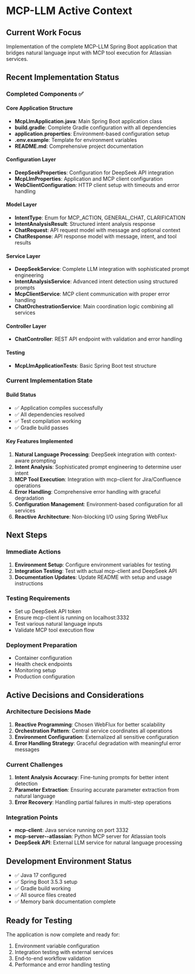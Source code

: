 # MCP-LLM Active Context

## Current Work Focus
Implementation of the complete MCP-LLM Spring Boot application that bridges natural language input with MCP tool execution for Atlassian services.

## Recent Implementation Status

### Completed Components ✅

#### Core Application Structure
- **McpLlmApplication.java**: Main Spring Boot application class
- **build.gradle**: Complete Gradle configuration with all dependencies
- **application.properties**: Environment-based configuration setup
- **.env.example**: Template for environment variables
- **README.md**: Comprehensive project documentation

#### Configuration Layer
- **DeepSeekProperties**: Configuration for DeepSeek API integration
- **McpLlmProperties**: Application and MCP client configuration
- **WebClientConfiguration**: HTTP client setup with timeouts and error handling

#### Model Layer
- **IntentType**: Enum for MCP_ACTION, GENERAL_CHAT, CLARIFICATION
- **IntentAnalysisResult**: Structured intent analysis response
- **ChatRequest**: API request model with message and optional context
- **ChatResponse**: API response model with message, intent, and tool results

#### Service Layer
- **DeepSeekService**: Complete LLM integration with sophisticated prompt engineering
- **IntentAnalysisService**: Advanced intent detection using structured prompts
- **McpClientService**: MCP client communication with proper error handling
- **ChatOrchestrationService**: Main coordination logic combining all services

#### Controller Layer
- **ChatController**: REST API endpoint with validation and error handling

#### Testing
- **McpLlmApplicationTests**: Basic Spring Boot test structure

### Current Implementation State

#### Build Status
- ✅ Application compiles successfully
- ✅ All dependencies resolved
- ✅ Test compilation working
- ✅ Gradle build passes

#### Key Features Implemented
1. **Natural Language Processing**: DeepSeek integration with context-aware prompting
2. **Intent Analysis**: Sophisticated prompt engineering to determine user intent
3. **MCP Tool Execution**: Integration with mcp-client for Jira/Confluence operations
4. **Error Handling**: Comprehensive error handling with graceful degradation
5. **Configuration Management**: Environment-based configuration for all services
6. **Reactive Architecture**: Non-blocking I/O using Spring WebFlux

## Next Steps

### Immediate Actions
1. **Environment Setup**: Configure environment variables for testing
2. **Integration Testing**: Test with actual mcp-client and DeepSeek API
3. **Documentation Updates**: Update README with setup and usage instructions

### Testing Requirements
- Set up DeepSeek API token
- Ensure mcp-client is running on localhost:3332
- Test various natural language inputs
- Validate MCP tool execution flow

### Deployment Preparation
- Container configuration
- Health check endpoints
- Monitoring setup
- Production configuration

## Active Decisions and Considerations

### Architecture Decisions Made
1. **Reactive Programming**: Chosen WebFlux for better scalability
2. **Orchestration Pattern**: Central service coordinates all operations
3. **Environment Configuration**: Externalized all sensitive configuration
4. **Error Handling Strategy**: Graceful degradation with meaningful error messages

### Current Challenges
1. **Intent Analysis Accuracy**: Fine-tuning prompts for better intent detection
2. **Parameter Extraction**: Ensuring accurate parameter extraction from natural language
3. **Error Recovery**: Handling partial failures in multi-step operations

### Integration Points
- **mcp-client**: Java service running on port 3332
- **mcp-server--atlassian**: Python MCP server for Atlassian tools
- **DeepSeek API**: External LLM service for natural language processing

## Development Environment Status
- ✅ Java 17 configured
- ✅ Spring Boot 3.5.3 setup
- ✅ Gradle build working
- ✅ All source files created
- ✅ Memory bank documentation complete

## Ready for Testing
The application is now complete and ready for:
1. Environment variable configuration
2. Integration testing with external services
3. End-to-end workflow validation
4. Performance and error handling testing
